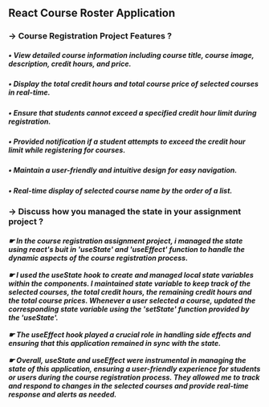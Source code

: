 ## React Course Roster Application

### &rarr; Course Registration Project Features ?
##### &bull; View detailed course information including course title, course image, description, credit hours, and price.
##### &bull; Display the total credit hours and total course price of selected courses in real-time.
##### &bull; Ensure that students cannot exceed a specified credit hour limit during registration.
##### &bull; Provided notification if a student attempts to exceed the credit hour limit while registering for courses.
##### &bull; Maintain a user-friendly and intuitive design for easy navigation.
##### &bull; Real-time display of selected course name by the order of a list.

### &rarr; Discuss how you managed the state in your assignment project ?

##### &#9755; In the course registration assignment project, i managed the state using react's buit in 'useState' and 'useEffect' function to handle the dynamic aspects of the course registration process. <br> <br> &#9755; I used the useState hook to create and managed local state variables within the components. I maintained state variable to keep track of the selected courses, the total credit hours, the remaining credit hours and the total course prices. Whenever a user selected a course, updated the corresponding state variable using the 'setState' function provided by the 'useState'. <br> <br> &#9755; The useEffect hook played a crucial role in handling side effects and ensuring that this application remained in sync with the state. <br> <br> &#9755; Overall, useState and useEffect were instrumental in managing the state of this application, ensuring a user-friendly experience for students or users during the course registration process. They allowed me to track and respond to changes in the selected courses and provide real-time response and alerts as needed.